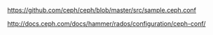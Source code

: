 https://github.com/ceph/ceph/blob/master/src/sample.ceph.conf

http://docs.ceph.com/docs/hammer/rados/configuration/ceph-conf/